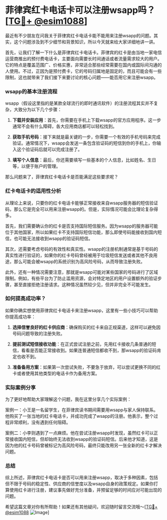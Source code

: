 # 菲律宾红卡电话卡可以注册wsapp吗？[[TG💪+ @esim1088](https://t.me/s/esim1088)]

最近有不少朋友在问我关于菲律宾红卡电话卡能不能用来注册wsapp的问题。其实，这个问题涉及到不少细节和背景知识，所以今天就来给大家详细地讲一讲。

首先，让我们了解一下什么是菲律宾红卡电话卡。菲律宾的红卡是由当地一家电信运营商推出的预付费电话卡，主要面向需要长时间通话或者流量需求较大的用户。它的特点是覆盖范围广、价格实惠，非常适合那些经常需要在国内或国际间沟通的人使用。不过，正因为是预付费卡，它的号码归属地是固定的，而且可能会有一些限制，这也就带来了我们接下来要讨论的核心问题——能否用它来注册wsapp。

### wsapp的基本注册流程

wsapp（假设这里指的是某款全球流行的即时通讯软件）的注册流程其实并不复杂，大致分为以下几个步骤：

1. **下载并安装应用**：首先，你需要在手机上下载wsapp的官方应用程序。这一步通常不会有什么障碍，各大应用商店都可以轻松找到。
   
2. **获取手机号码**：接下来就是最关键的一步，你需要一个有效的手机号码来完成验证。通常情况下，wsapp会发送一条包含验证码的短信到你的手机上，你输入这个验证码后就可以完成注册了。

3. **填写个人信息**：最后，你还需要填写一些基本的个人信息，比如姓名、生日等，以便于账户的管理。

那么问题来了，菲律宾红卡电话卡是否能满足这些要求呢？

### 红卡电话卡的适用性分析

从理论上来说，只要你的红卡电话卡能够正常接收来自wsapp服务器的短信验证码，那么它是完全可以用来注册wsapp的。但是，实际情况可能会比理论复杂得多。

首先，我们需要确认你的红卡是否支持国际短信服务。因为wsapp的服务器可能位于其他国家，所以如果红卡不支持国际短信功能，那么即使号码能接收到国内短信，也可能无法接收到wsapp的验证码短信。

其次，还需要考虑号码的有效性和真实性。wsapp的注册机制通常是基于号码的真实性进行验证的，如果你的红卡号码曾经被用于垃圾短信发送或者其他不良用途，那么可能会被wsapp的系统识别为高风险号码，从而导致注册失败。

此外，还有一种情况需要注意，那就是wsapp可能对某些国家的号码进行了区域限制。例如，有些平台为了防止滥用资源，会对特定地区的用户设置额外的验证步骤，甚至直接拒绝注册请求。这种情况虽然较少见，但并非完全不可能发生。

### 如何提高成功率？

如果你确实想使用菲律宾红卡电话卡来注册wsapp，这里有一些小技巧可以帮助你提高成功率：

1. **选择信誉良好的红卡供应商**：确保购买的红卡来自正规渠道，这样可以避免因号码问题导致的注册失败。

2. **提前测试短信接收功能**：在正式尝试注册之前，先用红卡接收几条普通的短信，看看是否能正常接收到。如果连普通短信都收不到，那wsapp的验证码肯定也收不到。

3. **准备备用方案**：如果第一次尝试失败，不要急于放弃，可以尝试更换不同的红卡或者使用其他类型的电话卡作为备用方案。

### 实际案例分享

为了更好地帮助大家理解这个问题，我在这里分享几个实际案例：

案例一：小王是一名留学生，在菲律宾读书期间需要用wsapp与家人保持联系。他购买了一张当地的红卡电话卡，并成功完成了wsapp的注册。他表示，整个过程非常顺利，没有遇到任何阻碍。

案例二：小李则遇到了一点麻烦。他在尝试注册wsapp时发现，虽然红卡可以正常接收国内短信，但却始终无法收到wsapp的验证码短信。后来他才知道，这是因为他的红卡号码曾被标记为高风险号码，最终只能改用另一张全新的红卡才解决问题。

### 总结

综上所述，菲律宾红卡电话卡是否可以用来注册wsapp，取决于多种因素，包括但不限于号码的稳定性、供应商的信誉度以及wsapp自身的政策规定。如果你打算使用红卡进行注册，建议事先做好充分准备，并预留足够的时间应对可能出现的问题。

希望这篇文章对你有所帮助！如果还有其他疑问，欢迎随时留言交流哦～[[TG💪+ @esim1088](https://t.me/s/esim1088) ![Image](https://i.postimg.cc/4NQfJmqS/Snipaste-2025-05-13-00-14-12.png)]
